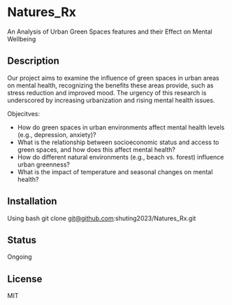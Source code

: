 # Natures_Rx
An Analysis of Urban Green Spaces features and their Effect on Mental Wellbeing

## Description
Our project aims to examine the influence of green spaces in urban areas on mental health, recognizing the benefits these areas provide, such as stress reduction and improved mood. The urgency of this research is underscored by increasing urbanization and rising mental health issues. 

Objecitves:

* How do green spaces in urban environments affect mental health levels (e.g., depression, anxiety)?
* What is the relationship between socioeconomic status and access to green spaces, and how does this affect mental health?
* How do different natural environments (e.g., beach vs. forest) influence urban greenness?
* What is the impact of temperature and seasonal changes on mental health?

## Installation
Using bash
git clone git@github.com:shuting2023/Natures_Rx.git

## Status
Ongoing

## License
MIT
